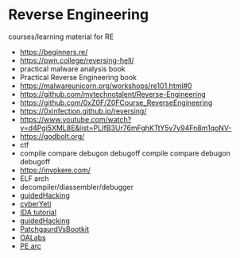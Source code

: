# Reverse Engineering
courses/learning material for RE

- https://beginners.re/
- https://pwn.college/reversing-hell/
- practical malware analysis book
- Practical Reverse Engineering book
- https://malwareunicorn.org/workshops/re101.html#0
- https://github.com/mytechnotalent/Reverse-Engineering
- https://github.com/0xZ0F/Z0FCourse_ReverseEngineering
- https://0xinfection.github.io/reversing/
- https://www.youtube.com/watch?v=d4Pgi5XML8E&list=PLIfB3Ur76mFghKTtY5v7y94Fn8m1qoNV-
- https://godbolt.org/ 
- ctf
- compile compare debugon debugoff compile compare debugon debugoff
- https://invokere.com/
- ELF arch
- decompiler/diassembler/debugger
- [guidedHacking](https://www.youtube.com/watch?v=lwUve1VdFYs&list=PLt9cUwGw6CYEpBwasTz7WWgphfRWof0_O&index=1)
- [cyberYeti](https://www.youtube.com/watch?v=fv9ii3W5htQ&list=PLHJns8WZXCdvaD7-xR7e5FJNW_6H9w-wC)
- [IDA tutorial](https://www.youtube.com/watch?v=N_3AGB9Vf9E&list=PLKwUZp9HwWoDDBPvoapdbJ1rdofowT67z)
- [guidedHacking](https://www.youtube.com/watch?v=lwUve1VdFYs&list=PLt9cUwGw6CYEpBwasTz7WWgphfRWof0_O&index=1)
- [PatchgaurdVsBootkit](https://www.youtube.com/watch?v=AbNEUkQ__3E&list=PLHimULZIr-kusM38ElmsP_z4jUcwSKDcP)
- [OALabs](https://www.patreon.com/collection/1259251?view=expanded)
- [PE arc](https://www.youtube.com/playlist?list=PLHJns8WZXCdstHnLaxcz-CO74fO4Q88_8)
